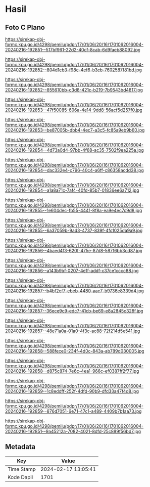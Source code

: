 # Hasil

## Foto C Plano

https://sirekap-obj-formc.kpu.go.id/4298/pemilu/pdpr/17/01/06/20/16/1701062016004-20240216-192851--517bf961-22d2-40cf-8cab-6d9faeb88092.jpg

https://sirekap-obj-formc.kpu.go.id/4298/pemilu/pdpr/17/01/06/20/16/1701062016004-20240216-192852--804d1cb3-f98c-4ef6-b3cb-7602587f81bd.jpg

https://sirekap-obj-formc.kpu.go.id/4298/pemilu/pdpr/17/01/06/20/16/1701062016004-20240216-192852--855610bb-c3d8-421c-b219-7b9543bd4817.jpg

https://sirekap-obj-formc.kpu.go.id/4298/pemilu/pdpr/17/01/06/20/16/1701062016004-20240216-192853--47f50085-606a-4e14-9dd8-56acf5d257f0.jpg

https://sirekap-obj-formc.kpu.go.id/4298/pemilu/pdpr/17/01/06/20/16/1701062016004-20240216-192853--be87005b-dbb4-4ec7-a3c5-fc85a9eb9b60.jpg

https://sirekap-obj-formc.kpu.go.id/4298/pemilu/pdpr/17/01/06/20/16/1701062016004-20240216-192854--4d73a0d4-97bb-4f68-ac35-7502f9ea225a.jpg

https://sirekap-obj-formc.kpu.go.id/4298/pemilu/pdpr/17/01/06/20/16/1701062016004-20240216-192854--dac332e4-c796-40c4-a6ff-c86358acdd38.jpg

https://sirekap-obj-formc.kpu.go.id/4298/pemilu/pdpr/17/01/06/20/16/1701062016004-20240216-192854--a1a8a71c-7af4-40fd-85b7-01836ee6a712.jpg

https://sirekap-obj-formc.kpu.go.id/4298/pemilu/pdpr/17/01/06/20/16/1701062016004-20240216-192855--1e604dec-fb55-4441-8f8a-ea9e4ec7c9d8.jpg

https://sirekap-obj-formc.kpu.go.id/4298/pemilu/pdpr/17/01/06/20/16/1701062016004-20240216-192855--6a37059b-9ad3-4737-839f-4fc1025da9a9.jpg

https://sirekap-obj-formc.kpu.go.id/4298/pemilu/pdpr/17/01/06/20/16/1701062016004-20240216-192856--4baed4f3-620f-475e-87d8-587f6bb3cd87.jpg

https://sirekap-obj-formc.kpu.go.id/4298/pemilu/pdpr/17/01/06/20/16/1701062016004-20240216-192856--a143b9bf-0207-4e1f-addf-c37ce1cccc88.jpg

https://sirekap-obj-formc.kpu.go.id/4298/pemilu/pdpr/17/01/06/20/16/1701062016004-20240216-192857--b4bf2cf7-ebeb-4480-aac7-b9736e8339d4.jpg

https://sirekap-obj-formc.kpu.go.id/4298/pemilu/pdpr/17/01/06/20/16/1701062016004-20240216-192857--36ece9c9-edc7-41cb-be69-e8a2845c328f.jpg

https://sirekap-obj-formc.kpu.go.id/4298/pemilu/pdpr/17/01/06/20/16/1701062016004-20240216-192857--48e71a0a-01a0-4f3c-ac88-72f214d5e541.jpg

https://sirekap-obj-formc.kpu.go.id/4298/pemilu/pdpr/17/01/06/20/16/1701062016004-20240216-192858--588fece0-234f-4d0c-843a-ab789d030005.jpg

https://sirekap-obj-formc.kpu.go.id/4298/pemilu/pdpr/17/01/06/20/16/1701062016004-20240216-192858--d875c874-7e6c-4ea1-966c-ef0387ff2f77.jpg

https://sirekap-obj-formc.kpu.go.id/4298/pemilu/pdpr/17/01/06/20/16/1701062016004-20240216-192859--1c8eddff-252f-4dfd-90b9-dfd33a47f4d8.jpg

https://sirekap-obj-formc.kpu.go.id/4298/pemilu/pdpr/17/01/06/20/16/1701062016004-20240216-192859--876d7051-6e71-47c1-a489-4409b7b1aa73.jpg

https://sirekap-obj-formc.kpu.go.id/4298/pemilu/pdpr/17/01/06/20/16/1701062016004-20240216-192851--9a45212a-7082-4021-8dfd-25c889f56bd7.jpg


## Metadata

| Key        | Value               |
| ---------- | ------------------- |
| Time Stamp | 2024-02-17 13:05:41 |
| Kode Dapil | 1701                |



